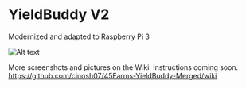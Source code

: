 # YieldBuddy V2

Modernized and adapted to Raspberry Pi 3

![Alt text](https://github.com/cinosh07/45Farms-YieldBuddy-Merged/raw/dev/Images%20and%20Screenshots/Yield-Buddy%20Screen%20Shot.png?raw=true "Title")

More screenshots and pictures on the Wiki. Instructions coming soon.
https://github.com/cinosh07/45Farms-YieldBuddy-Merged/wiki


